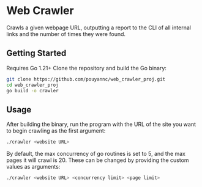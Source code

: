 # Web Crawler

Crawls a given webpage URL, outputting a report to the CLI of all internal links and the number of times they were found.

## Getting Started

Requires Go 1.21+
Clone the repository and build the Go binary:

```bash
git clone https://github.com/pouyannc/web_crawler_proj.git
cd web_crawler_proj
go build -o crawler
```

## Usage

After building the binary, run the program with the URL of the site you want to begin crawling as the first argument:

```bash
./crawler <website URL>
```

By default, the max concurrency of go routines is set to 5, and the max pages it will crawl is 20.
These can be changed by providing the custom values as arguments:

```bash
./crawler <website URL> <concurrency limit> <page limit>
```
